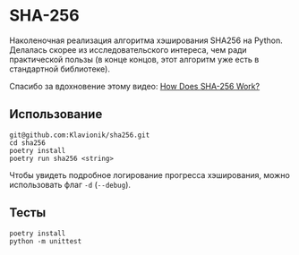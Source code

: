 # SHA-256

Наколеночная реализация алгоритма хэширования SHA256 на Python. Делалась скорее из исследовательского
интереса, чем ради практической пользы (в конце концов, этот алгоритм уже есть в стандартной библиотеке).

Спасибо за вдохновение этому видео: [How Does SHA-256 Work?](https://www.youtube.com/watch?v=f9EbD6iY9zI)

## Использование
`git@github.com:Klavionik/sha256.git`  
`cd sha256`  
`poetry install`  
`poetry run sha256 <string>`

Чтобы увидеть подробное логирование прогресса хэширования, можно использовать флаг `-d` (`--debug`).

## Тесты
`poetry install`  
`python -m unittest`
